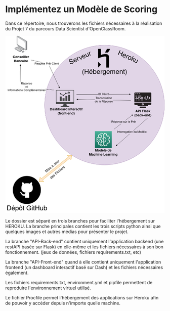 # Implémentez un Modèle de Scoring #

Dans ce répertoire, nous trouverons les fichiers nécessaires à la réalisation du Projet 7 du parcours Data Scientist d'OpenClassRoom.

![](https://raw.githubusercontent.com/Marin-GHUB/P7_DUCHEMIN_Marin/main/Media/Project%20Diagram.png?token=ARZTETXQCJ5WWDGUBK3HGVDBHDTSS)

Le dossier est séparé en trois branches pour faciliter l'hébergement sur HEROKU. La branche principales contient les trois scripts python ainsi que quelques images et autres médias pour présenter le projet. 

La branche "API-Back-end" contient uniquement l'application backend (une restAPI basée sur Flask) en elle-même et les fichiers nécessaires à son bon fonctionnement. (jeux de données, fichiers requirements.txt, etc)

La branche "API-Front-end" quand à elle contient uniquement l'application frontend (un dashboard interactif basé sur Dash) et les fichiers nécessaires également.

Les fichiers requirements.txt, environment.yml et pipfile permettent de reproduire l'environnement virtuel utilisé.

Le fichier Procfile permet l'hébergement des applications sur Heroku afin de pouvoir y accéder depuis n'importe quelle machine.
